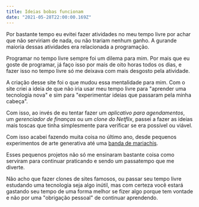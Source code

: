 ```yaml
---
title: Ideias bobas funcionam
date: "2021-05-28T22:00:00.169Z"
---
```


Por bastante tempo eu evitei fazer atividades no meu tempo livre por achar que não serviriam de nada, ou não trariam nenhum ganho. A gurande maioria dessas atividades era relacionada a programação. 

Programar no tempo livre sempre foi um dilema para mim. Por mais que eu goste de programar, já faço isso por mais de oito horas todos os dias, e fazer isso no tempo livre só me deixava com mais desgosto pela atividade.

A criação desse site foi o que mudou essa mentalidade para mim. Com o site criei a ideia de que não iria usar meu tempo livre para "aprender uma tecnologia nova" e sim para "experimentar ideias que passaram pela minha cabeça".

Com isso, ao invés de eu tentar fazer um _aplicativo para agendamentos_, um _gerenciador de finanças_ ou um _clone do Netflix_, passei a fazer as ideias mais toscas que tinha simplesmente para verificar se era possível ou viável.

Com isso acabei fazendo muita coisa no último ano, desde pequenos experimentos de arte generativa até uma [banda de mariachis](https://mariachi.cgreinhold.dev/).

Esses pequenos projetos não só me ensinaram bastante coisa como serviram para continuar praticando e sendo um passatempo que me diverte.

Não acho que fazer clones de sites famosos, ou passar seu tempo livre estudando uma tecnologia seja algo inútil, mas com certeza você estará gastando seu tempo de uma forma melhor se fizer algo porque tem vontade e não por uma "obrigação pessoal" de continuar aprendendo.
